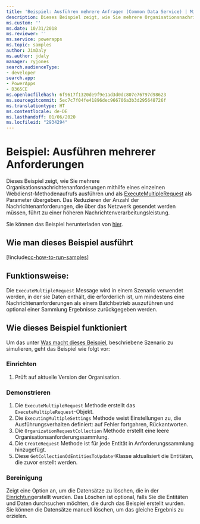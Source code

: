 ```yaml
---
title: 'Beispiel: Ausführen mehrere Anfragen (Common Data Service) | Microsoft-Dokumentation'
description: Dieses Beispiel zeigt, wie Sie mehrere Organisationsnachrichtenanforderungen mithilfe eines einzelnen Webdienst-Methodenaufrufs ausführen und als Parameter übergeben.
ms.custom: ''
ms.date: 10/31/2018
ms.reviewer: ''
ms.service: powerapps
ms.topic: samples
author: JimDaly
ms.author: jdaly
manager: ryjones
search.audienceType:
- developer
search.app:
- PowerApps
- D365CE
ms.openlocfilehash: 6f9617f1320de9f9e1ad3d0dc807e76797d98623
ms.sourcegitcommit: 5ec7c7f04fe41896dec966706a3b3d295648726f
ms.translationtype: HT
ms.contentlocale: de-DE
ms.lasthandoff: 01/06/2020
ms.locfileid: "2934294"
---
```

# <a name="sample-execute-multiple-requests"></a>Beispiel: Ausführen mehrerer Anforderungen

Dieses Beispiel zeigt, wie Sie mehrere Organisationsnachrichtenanforderungen mithilfe eines einzelnen Webdienst-Methodenaufrufs ausführen und als [ExecuteMultipleRequest](https://docs.microsoft.com/dotnet/api/microsoft.xrm.sdk.messages.executemultiplerequest?view=dynamics-general-ce-9) als Parameter übergeben. Das Reduzieren der Anzahl der Nachrichtenanforderungen, die über das Netzwerk gesendet werden müssen, führt zu einer höheren Nachrichtenverarbeitungsleistung.

Sie können das Beispiel herunterladen von [hier](https://github.com/Microsoft/PowerApps-Samples/tree/master/cds/orgsvc/C%23/ExecutemultipleRequests).

## <a name="how-to-run-this-sample"></a>Wie man dieses Beispiel ausführt

[!include[cc-how-to-run-samples](../../includes/cc-how-to-run-samples.md)]

## <a name="what-this-sample-does"></a>Funktionsweise:

Die `ExecuteMultipleRequest` Message wird in einem Szenario verwendet werden, in der sie Daten enthält, die erforderlich ist, um mindestens eine Nachrichtenanforderungen als einem Batchbetrieb auszuführen und optional einer Sammlung Ergebnisse zurückgegeben werden.

## <a name="how-this-sample-works"></a>Wie dieses Beispiel funktioniert

Um das unter [Was macht dieses Beispiel](#what-this-sample-does), beschriebene Szenario zu simulieren, geht das Beispiel wie folgt vor:

### <a name="setup"></a>Einrichten

1. Prüft auf aktuelle Version der Organisation.

### <a name="demonstrate"></a>Demonstrieren

1. Die `ExecuteMultipleRequest` Methode erstellt das `ExecuteMultipleRequest`-Objekt.
1. Die `ExecutingMultipleSettings` Methode weist Einstellungen zu, die Ausführungsverhalten definiert: auf Fehler fortgahren, Rückantworten.
1. Die `OrganizationRequestCollection` Methode erstellt eine leere Organisationsanforderungssammlung.
1. Die `CreateRequest` Methode ist für jede Entität in Anforderungssammlung hinzugefügt.
1. Diese `GetCollectionOdEntitiesToUpdate`-Klasse aktualisiert die Entitäten, die zuvor erstellt werden.


### <a name="clean-up"></a>Bereinigung

Zeigt eine Option an, um die Datensätze zu löschen, die in der [Einrichtung](#setup)erstellt wurden. Das Löschen ist optional, falls Sie die Entitäten und Daten durchsuchen möchten, die durch das Beispiel erstellt wurden. Sie können die Datensätze manuell löschen, um das gleiche Ergebnis zu erzielen.

